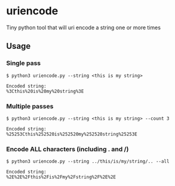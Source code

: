 # uriencode

Tiny python tool that will uri encode a string one or more times

## Usage

### Single pass

    $ python3 uriencode.py --string <this is my string>
    
    Encoded string: 
    %3Cthis%20is%20my%20string%3E

### Multiple passes

    $ python3 uriencode.py --string <this is my string> --count 3
    
    Encoded string: 
    %25253Cthis%252520is%252520my%252520string%25253E

### Encode ALL characters (including . and /)

    $ python3 uriencode.py --string ../this/is/my/string/.. --all

    Encoded string:
    %2E%2E%2Fthis%2Fis%2Fmy%2Fstring%2F%2E%2E